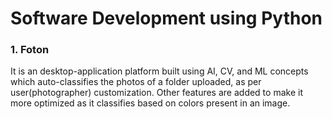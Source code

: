 # Software Development using Python 

### 1. Foton
It is an desktop-application platform built using AI, CV, and ML
concepts which auto-classifies the photos of a folder uploaded,
as per user(photographer) customization. Other features are
added to make it more optimized as it classifies based on colors
present in an image.
